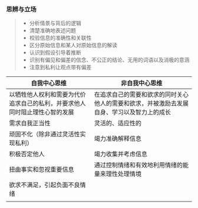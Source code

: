 ### 思辨与立场

> + 分析情景与背后的逻辑
> + 清楚准确地表述问题
> + 校验信息的准确性和关联性
> + 区分原始信息和某人对原始信息的解读
> + 认识到假设引导着推断
> + 识别有偏见和偏差的信念、不公正的结论、无用的词语以及消极的意涵
> + 注意到私利让观点带有偏差

| 自我中心思维                                                 | 非自我中心思维                                               |
| ------------------------------------------------------------ | ------------------------------------------------------------ |
| 以牺牲他人权利和需要为代价追求自己的私利，并要求他人同时阻止理性心智的发展 | 在追求自己的需要和欲求的同时关心他人的需要和欲求，并被激励去发展自身、学习以及智力上的成长 |
| 需求自我正当性                                               | 灵活的、适应性的                                             |
| 顽固不化（除非通过灵活性实现私利）                           | 竭力准确解释信息                                             |
| 积极否定他人                                                 | 竭力收集并考虑信息                                           |
| 扭曲事实和忽视重要信息                                       | 通过控制情绪和有效地利用情绪的能量来理性处理情境             |
| 欲求不满足，引起负面不良情绪                                 |                                                              |
|                                                              |                                                              |

